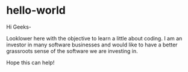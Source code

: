 # hello-world

Hi Geeks-

Looklower here with the objective to learn a little about coding.  I am an investor in many software businesses and would like to have a better grassroots sense of the software we are investing in.

Hope this can help!
